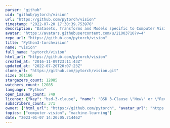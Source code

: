 ```yaml
---
parser: "github"
uid: "github/pytorch/vision"
url: "https://github.com/pytorch/vision"
timestamp: "2022-07-20 17:30:39.753976"
description: "Datasets, Transforms and Models specific to Computer Vision"
avatar: "https://avatars.githubusercontent.com/u/21003710?v=4"
repo_url: "https://github.com/pytorch/vision"
title: "Python3-torchvision"
name: "vision"
full_name: "pytorch/vision"
html_url: "https://github.com/pytorch/vision"
created_at: "2016-11-09T23:11:43Z"
updated_at: "2022-07-20T20:07:23Z"
clone_url: "https://github.com/pytorch/vision.git"
size: 361166
stargazers_count: 12085
watchers_count: 12085
language: "Python"
open_issues_count: 749
license: {"key": "bsd-3-clause", "name": "BSD 3-Clause \"New\" or \"Revised\" License", "spdx_id": "BSD-3-Clause", "url": "https://api.github.com/licenses/bsd-3-clause", "node_id": "MDc6TGljZW5zZTU="}
subscribers_count: 371
owner: {"html_url": "https://github.com/pytorch", "avatar_url": "https://avatars.githubusercontent.com/u/21003710?v=4", "login": "pytorch", "type": "Organization"}
topics: ["computer-vision", "machine-learning"]
date: "2023-01-07 14:20:05.714462"
---
```

